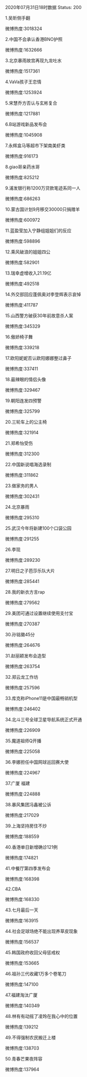 2020年07月31日18时数据
Status: 200

1.吴昕侧手翻

微博热度:3018324

2.中国不会承认香港BNO护照

微博热度:1632666

3.北京暴雨故宫再现九龙吐水

微博热度:1517361

4.VaVa孩子王恋情

微博热度:1253924

5.宋慧乔方否认与玄彬复合

微博热度:1217881

6.B站游戏新品发布会

微博热度:1045908

7.永辉盒马等超市下架南美虾类

微博热度:916173

8.giao哥亲药水哥

微博热度:825212

9.浦发银行称1200万贷款笔迹系同一人

微博热度:686263

10.蒙古国计划9月移交30000只捐赠羊

微博热度:600972

11.蓝盈莹加入宁静组姐姐们的反应

微博热度:598896

12.乘风破浪的姐姐四公

微博热度:582901

13.瑞幸虚增收入21.19亿

微博热度:492518

14.外交部回应蓬佩奥对李登辉表示哀悼

微博热度:411787

15.山西警方破获30年前故意杀人案

微博热度:345329

16.傲娇椅子舞

微博热度:339218

17.欧阳妮妮否认欧阳娜娜整过鼻子

微博热度:337411

18.最辣眼的情侣头像

微博热度:329467

19.朝阳连发四预警

微博热度:325799

20.三轮车上的公主椅

微博热度:321914

21.郑希怡受伤

微博热度:312300

22.中国新说唱海选录制

微博热度:311862

23.做家务的男人

微博热度:302431

24.北京暴雨

微博热度:295310

25.武汉今年将新建100个口袋公园

微博热度:291255

26.李现

微博热度:289230

27.明日之子芭莎乐队大片

微博热度:285441

28.我的新衣方言rap

微博热度:279562

29.美团可通过设置继续使用支付宝

微博热度:270387

30.孙铭徽45分

微博热度:264676

31.赵丽颖发布会造型

微博热度:263754

32.郑云龙工作坊

微博热度:257596

33.库克称iPhone11是中国最畅销机型

微博热度:246402

34.北斗三号全球卫星导航系统正式开通

微博热度:226909

35.魔道祖师Q开播

微博热度:225058

36.李娜担任中国网球巡回赛大使

微博热度:224967

37.广厦 福建

微博热度:224888

38.暴风集团冯鑫被公诉

微博热度:217029

39.上海坚持房住不炒

微博热度:188559

40.香港单日新增确诊121例

微博热度:174821

41.中餐厅第四季发布会

微博热度:168398

42.CBA

微博热度:168330

43.七月最后一天

微博热度:163915

44.社会足球场绝不能出现养草皮现象

微博热度:156537

45.韩国政府收回父母惩戒权

微博热度:153665

46.祖孙三代收藏1万多个卷笔刀

微博热度:147100

47.福建淘汰广厦

微博热度:140349

48.林有有动摇了凌玲在我心中的位置

微博热度:139212

49.不得强制农民搬迁上楼

微博热度:138703

50.青春芒果夜阵容

微博热度:137964

